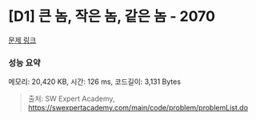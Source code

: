 # [D1] 큰 놈, 작은 놈, 같은 놈 - 2070 

[문제 링크](https://swexpertacademy.com/main/code/problem/problemDetail.do?contestProbId=AV5QQ6qqA40DFAUq) 

### 성능 요약

메모리: 20,420 KB, 시간: 126 ms, 코드길이: 3,131 Bytes



> 출처: SW Expert Academy, https://swexpertacademy.com/main/code/problem/problemList.do